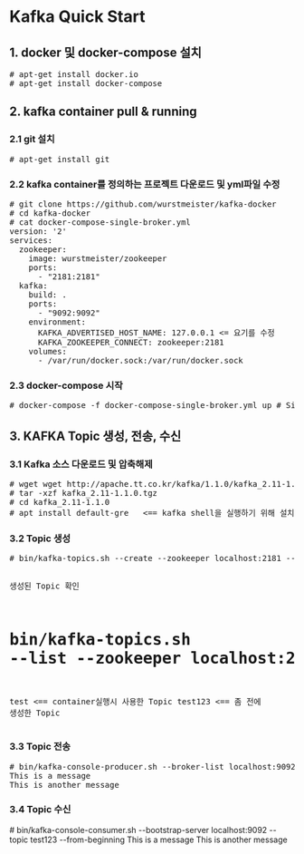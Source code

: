 <h1>Kafka Quick Start</h1>

<h2>1. docker 및 docker-compose 설치</h2>
<pre>
# apt-get install docker.io
# apt-get install docker-compose
</pre>

<h2>2. kafka container pull & running</h2>

<h3>2.1 git 설치</h3>
<pre>
# apt-get install git
</pre>

<h3>2.2 kafka container를 정의하는 프로젝트 다운로드 및 yml파일 수정</h3>
<pre>
# git clone https://github.com/wurstmeister/kafka-docker
# cd kafka-docker
# cat docker-compose-single-broker.yml
version: '2'
services:
  zookeeper:
    image: wurstmeister/zookeeper
    ports:
      - "2181:2181"
  kafka:
    build: .
    ports:
      - "9092:9092"
    environment:
      KAFKA_ADVERTISED_HOST_NAME: 127.0.0.1	<= 요기를 수정
      KAFKA_ZOOKEEPER_CONNECT: zookeeper:2181
    volumes:
      - /var/run/docker.sock:/var/run/docker.sock
</pre>

<h3>2.3 docker-compose 시작</h3>
<pre>
# docker-compose -f docker-compose-single-broker.yml up # Single Broker
</pre>

<h2>3. KAFKA Topic 생성, 전송, 수신</h2>

<h3>3.1 Kafka 소스 다운로드 및 압축해제</h3>
<pre>
# wget wget http://apache.tt.co.kr/kafka/1.1.0/kafka_2.11-1.1.0.tgz
# tar -xzf kafka_2.11-1.1.0.tgz
# cd kafka_2.11-1.1.0
# apt install default-gre   <== kafka shell을 실행하기 위해 설치
</pre>

<h3>3.2 Topic 생성</h3>
<pre>
# bin/kafka-topics.sh --create --zookeeper localhost:2181 --replication-factor 1 --partitions 1 --topic test123

생성된 Topic 확인
# bin/kafka-topics.sh --list --zookeeper localhost:2181
test		<== container실행시 사용한 Topic
test123		<== 좀 전에 생성한 Topic
</pre>

<h3>3.3 Topic 전송</h3>
<pre>
# bin/kafka-console-producer.sh --broker-list localhost:9092 --topic test123
This is a message
This is another message
</pre>

<h3>3.4 Topic 수신</h3>
</pre>
# bin/kafka-console-consumer.sh --bootstrap-server localhost:9092 --topic test123 --from-beginning
This is a message
This is another message
</pre>
